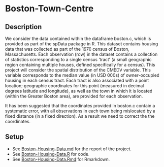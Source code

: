 # Boston-Town-Centre

## Description
 
We consider the data contained within the dataframe boston.c, which is provided as part of the spData package in R. This dataset contains housing data that was collected as part of the 1970 census of Boston, Massachusetts. Each observation (row) in the dataset contains a collection of statistics corresponding to a single census ‘tract’ (a small geographic region containing multiple houses, defined specifically for a census).
This project will consider the spatial distribution of the CMEDV variable. This variable corresponds to the median value (in USD 000s) of owner-occupied housing in each census tract. Each tract is also associated with a point location; geographic coordinates for this point (measured in decimal degrees latitude and longitude), as well as the town in which it is located (within the Greater Boston area), are provided for each observation.

It has been suggested that the coordinates provided in boston.c contain a systematic error, with all observations in each town being mislocated by a fixed distance (in a fixed direction). As a result we need to correct the the coordinates.

## Setup
* See [Boston-Housing-Data.md](./Boston-Housing-Data.md) for the report of the project.
* See [Boston-Housing-Data.R](./Boston-Housing-Data.R) for code.
* See [Boston-Housing-Data.Rmd](./Boston-Housing-Data.R) for Rmarkdown.